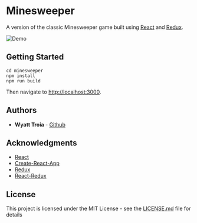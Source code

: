 # Minesweeper

A version of the classic Minesweeper game built using [React](https://reactjs.org/) and [Redux](https://redux.js.org/).

![Demo](https://imgur.com/y6FGSST.gif)

## Getting Started

```
cd minesweeper
npm install
npm run build
```
Then navigate to [http://localhost:3000](http://localhost:3000).

## Authors

- **Wyatt Troia** - [Github](https://github.com/wyatt-troia)

## Acknowledgments

- [React](https://reactjs.org/)
- [Create-React-App](https://github.com/facebook/create-react-app)
- [Redux](https://redux.js.org/)
- [React-Redux](https://react-redux.js.org/)

## License

This project is licensed under the MIT License - see the [LICENSE.md](https://github.com/wyatt-troia/hrnyc18-mini-apps-2/blob/master/LICENSE.md) file for details
